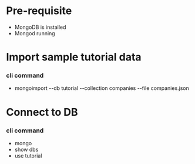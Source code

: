 # Pre-requisite
- MongoDB is installed
- Mongod running

# Import sample tutorial data
### cli command
- mongoimport --db tutorial --collection companies --file companies.json

# Connect to DB
### cli command
- mongo
- show dbs
- use tutorial
